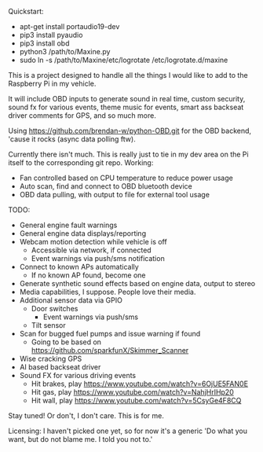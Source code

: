 Quickstart:
- apt-get install portaudio19-dev
- pip3 install pyaudio
- pip3 install obd
- python3 /path/to/Maxine.py
- sudo ln -s /path/to/Maxine/etc/logrotate /etc/logrotate.d/maxine

This is a project designed to handle all the things I would like to add to the Raspberry Pi in my vehicle.

It will include OBD inputs to generate sound in real time, custom security, sound fx for various events, theme music for events, smart ass backseat driver comments for GPS, and so much more.

Using https://github.com/brendan-w/python-OBD.git for the OBD backend, 'cause it rocks (async data polling ftw).

Currently there isn't much. This is really just to tie in my dev area on the Pi itself to the corresponding git repo.
Working:
 - Fan controlled based on CPU temperature to reduce power usage
 - Auto scan, find and connect to OBD bluetooth device
 - OBD data pulling, with output to file for external tool usage

TODO:
 - General engine fault warnings
 - General engine data displays/reporting
 - Webcam motion detection while vehicle is off
   - Accessible via network, if connected
   - Event warnings via push/sms notification
 - Connect to known APs automatically
   - If no known AP found, become one
 - Generate synthetic sound effects based on engine data, output to stereo
 - Media capabilities, I suppose. People love their media.
 - Additional sensor data via GPIO
   - Door switches
     - Event warnings via push/sms
   - Tilt sensor
 - Scan for bugged fuel pumps and issue warning if found
   - Going to be based on https://github.com/sparkfunX/Skimmer_Scanner
 - Wise cracking GPS
 - AI based backseat driver
 - Sound FX for various driving events
   - Hit brakes, play https://www.youtube.com/watch?v=6OjUE5FAN0E
   - Hit gas, play https://www.youtube.com/watch?v=NahjHrIHp20
   - Hit wall, play https://www.youtube.com/watch?v=5CsyGe4F8CQ

Stay tuned! Or don't, I don't care. This is for me.

Licensing: I haven't picked one yet, so for now it's a generic 'Do what you want, but do not blame me. I told you not to.'
